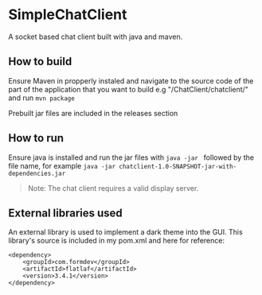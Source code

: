 # SimpleChatClient

A socket based chat client built with java and maven.

## How to build
Ensure Maven in propperly instaled and navigate to the source code of the part of the application that you want to build e.g "/ChatClient/chatclient/" and run ``` mvn package ```

Prebuilt jar files are included in the releases section

## How to run
Ensure java is installed and run the jar files with ```java -jar ```  followed by the file name, for example ```java -jar chatclient-1.0-SNAPSHOT-jar-with-dependencies.jar```

> Note: The chat client requires a valid display server.

## External libraries used
An external library is used to implement a dark theme into the GUI. This library's source is included in my pom.xml and here for reference:
``` 
<dependency>
    <groupId>com.formdev</groupId>
    <artifactId>flatlaf</artifactId>
    <version>3.4.1</version>
</dependency>
```
